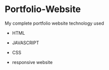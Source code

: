 # Portfolio-Website
My complete portfolio website
technology used
- HTML
- JAVASCRIPT
- CSS

- responsive website
